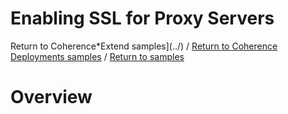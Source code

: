 # Enabling SSL for Proxy Servers

Return to Coherence*Extend samples](../) / [Return to Coherence Deployments samples](../..) / [Return to samples](../../../README.md#list-of-samples)

# Overview
